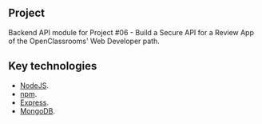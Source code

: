 ## Project

Backend API module for Project #06 - Build a Secure API for a Review App of the OpenClassrooms' Web Developer path.

## Key technologies

- [NodeJS](https://nodejs.org/en/).
- [npm](https://www.npmjs.com/).
- [Express](https://expressjs.com/).
- [MongoDB](https://www.mongodb.com/).
